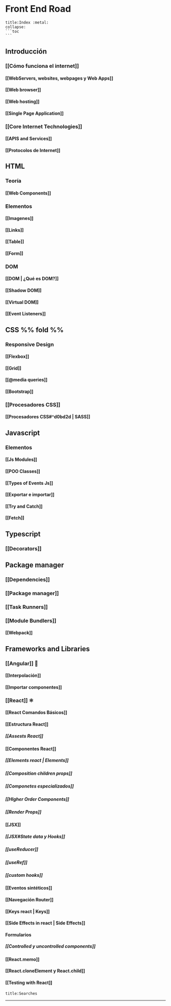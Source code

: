 # Front End Road

``````ad-info
title:Index :metal: 
collapse:
```toc
```
``````

## Introducción 
### [[Cómo funciona el internet]]
#### [[WebServers, websites, webpages y Web Apps]]
#### [[Web browser]]
#### [[Web hosting]]
#### [[Single Page Application]]
### [[Core Internet Technologies]]
#### [[APIS and Services]]
#### [[Protocolos de Internet]]

## HTML
### Teoría
#### [[Web Components]]
### Elementos
#### [[Imagenes]]
#### [[Links]]
#### [[Table]]
#### [[Form]]
### DOM
#### [[DOM | ¿Qué es DOM?]]
#### [[Shadow DOM]]
#### [[Virtual DOM]]
#### [[Event Listeners]]


## CSS %% fold %% 
### Responsive Design
#### [[Flexbox]]
#### [[Grid]]
#### [[@media queries]]
#### [[Bootstrap]]
### [[Procesadores CSS]]
#### [[Procesadores CSS#^d0bd2d | SASS]]


## Javascript
### Elementos
#### [[Js Modules]]
#### [[POO Classes]]
#### [[Types of Events Js]]
#### [[Exportar e importar]]
#### [[Try and Catch]]
#### [[Fetch]]

## Typescript
### [[Decorators]]


## Package manager
### [[Dependencies]]
### [[Package manager]]
### [[Task Runners]]
### [[Module Bundlers]]
#### [[Webpack]]

## Frameworks and Libraries
### [[Angular]] :rocket: 
#### [[Interpolación]]
#### [[Importar componentes]]
### [[React]] :atom_symbol: 
#### [[React Comandos Básicos]]
#### [[Estructura React]]
##### [[Assests React]]
#### [[Componentes React]]
##### [[Elements react | Elements]]
##### [[Composition children props]]
##### [[Componetes especializados]]
##### [[HIgher Order Components]]
##### [[Render Props]]
#### [[JSX]]
##### [[JSX#State data y Hooks]]
##### [[useReducer]]
##### [[useRef]]
##### [[custom hooks]]
#### [[Eventos sintéticos]]
#### [[Navegación Router]]
#### [[Keys react | Keys]]
#### [[Side Effects in react | Side Effects]]
#### Formularios
##### [[Controlled y uncontrolled components]]
#### [[React.memo]]
#### [[React.cloneElement y React.child]]
#### [[Testing with React]]

````ad-danger
title:Searches
````
<hr> 